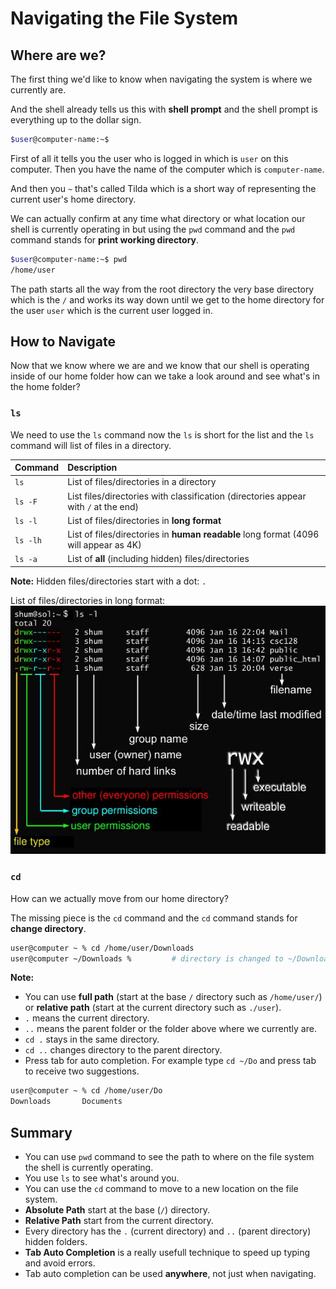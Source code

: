# Navigating the File System

## Where are we?
The first thing we'd like to know when navigating the system is where we currently are.

And the shell already tells us this with **shell prompt** and the shell prompt is everything up to the dollar sign.

```bash
$user@computer-name:~$
```
First of all it tells you the user who is logged in which is `user` on this computer. Then you have the name of the computer which is `computer-name`.

And then you `~` that's called Tilda which is a short way of representing the current user's home directory.

We can actually confirm at any time what directory or what location our shell is currently operating in but using the `pwd` command and the `pwd` command stands for **print working directory**.

```bash
$user@computer-name:~$ pwd
/home/user
```

The path starts all the way from the root directory the very base directory which is the `/` and works its way down until we get to the home directory for the user `user` which is the current user logged in.

## How to Navigate
Now that we know where we are and we know that our shell is operating inside of our home folder how can we take a look around and see what's in the home folder?

### `ls`
We need to use the `ls` command now the `ls` is short for the list and the `ls` command will list of files in a directory.

|Command|Description|
|:--|:--|
|`ls`|List of files/directories in a directory|
|`ls -F`|List files/directories with classification (directories appear with `/` at the end)|
|`ls -l`|List of files/directories in **long format**|
|`ls -lh`|List of files/directories in **human readable** long format (4096 will appear as 4K)|
|`ls -a`|List of **all** (including hidden) files/directories|

**Note:** Hidden files/directories start with a dot: `.`

List of files/directories in long format:
![ls-l](../images/ls-l.jpg)

### `cd`
How can we actually move from our home directory?

The missing piece is the `cd` command and the `cd` command stands for **change directory**.
```bash
user@computer ~ % cd /home/user/Downloads
user@computer ~/Downloads %         # directory is changed to ~/Downloads
```

**Note:**
- You can use **full path** (start at the base `/` directory such as `/home/user/`) or **relative path** (start at the current directory such as `./user`).
- `.` means the current directory.
- `..` means the parent folder or the folder above where we currently are.
- `cd .` stays in the same directory.
- `cd ..` changes directory to the parent directory.
- Press tab for auto completion. For example type `cd ~/Do` and press tab to receive two suggestions.
```bash
user@computer ~ % cd /home/user/Do
Downloads       Documents
```

## Summary
- You can use `pwd` command to see the path to where on the file system the shell is currently operating.
- You use `ls` to see what's around you.
- You can use the `cd` command to move to a new location on the file system.
- **Absolute Path** start at the base (`/`) directory.
- **Relative Path** start from the current directory.
- Every directory has the `.` (current directory) and `..` (parent directory) hidden folders.
- **Tab Auto Completion** is a really usefull technique to speed up typing and avoid errors.
- Tab auto completion can be used **anywhere**, not just when navigating.
